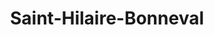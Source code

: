 ---
title: Saint-Hilaire-Bonneval
url: /saint-hilaire-bonneval/
latitude: 45.716
longitude: 1.374
---